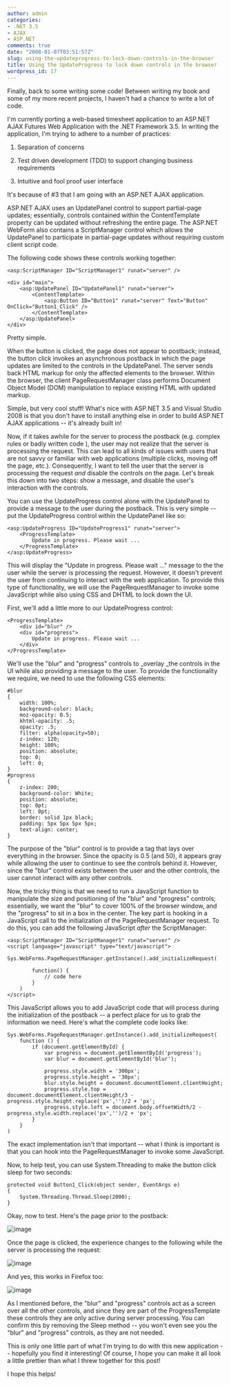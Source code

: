 ```yaml
---
author: admin
categories:
- .NET 3.5
- AJAX
- ASP.NET
comments: true
date: "2008-01-07T03:51:57Z"
slug: using-the-updateprogress-to-lock-down-controls-in-the-browser
title: Using the UpdateProgress to lock down controls in the browser
wordpress_id: 17
---
```


Finally, back to some writing some code! Between writing my book and some of my more recent projects, I haven't had a chance to write a lot of code.

I'm currently porting a web-based timesheet application to an ASP.NET AJAX Futures Web Application with the .NET Framework 3.5. In writing the application, I'm trying to adhere to a number of practices:

1. Separation of concerns 

2. Test driven development (TDD) to support changing business requirements 

3. Intuitive and fool proof user interface 
 
It's because of #3 that I am going with an ASP.NET AJAX application.

ASP.NET AJAX uses an UpdatePanel control to support partial-page updates; essentially, controls contained within the ContentTemplate property can be updated without refreshing the entire page. The ASP.NET WebForm also contains a ScriptManager control which allows the UpdatePanel to participate in partial-page updates without requiring custom client script code.

The following code shows these controls working together:

	<asp:ScriptManager ID="ScriptManager1" runat="server" />

	<div id="main">
		<asp:UpdatePanel ID="UpdatePanel1" runat="server">
			<ContentTemplate>
				<asp:Button ID="Button1" runat="server" Text="Button" OnClick="Button1_Click" />
			</ContentTemplate>
		</asp:UpdatePanel>
	</div>

Pretty simple.

When the button is clicked, the page does not appear to postback; instead, the button click invokes an asynchronous postback in which the page updates are limited to the controls in the UpdatePanel. The server sends back HTML markup for only the affected elements to the browser. Within the browser, the client PageRequestManager class performs Document Object Model (DOM) manipulation to replace existing HTML with updated markup.

Simple, but very cool stuff! What's nice with ASP.NET 3.5 and Visual Studio 2008 is that you don't have to install anything else in order to build ASP.NET AJAX applications -- it's already built in!

Now, if it takes awhile for the server to process the postback (e.g. complex rules or badly written code <grin>), the user may not realize that the server is processing the request. This can lead to all kinds of issues with users that are not savvy or familiar with web applications (multiple clicks, moving off the page, etc.). Consequently, I want to tell the user that the server is processing the request _and_ disable the controls on the page. Let's break this down into two steps: show a message, and disable the user's interaction with the controls.

You can use the UpdateProgress control alone with the UpdatePanel to provide a message to the user during the postback. This is very simple -- put the UpdateProgress control within the UpdatePanel like so:

	<asp:UpdateProgress ID="UpdateProgress1" runat="server">
		<ProgressTemplate>
			Update in progress. Please wait ...
		</ProgressTemplate>
	</asp:UpdateProgress>

This will display the "Update in progress. Please wait ..." message to the the user while the server is processing the request. However, it doesn't prevent the user from continuing to interact with the web application. To provide this type of functionality, we will use the PageRequestManager to invoke some JavaScript while also using CSS and DHTML to lock down the UI.

First, we'll add a little more to our UpdateProgress control:
	
	<ProgressTemplate>
		<div id="blur" />
		<div id="progress">
			Update in progress. Please wait ...
		</div>
	</ProgressTemplate>

We'll use the "blur" and "progress" controls to _overlay _the controls in the UI while also providing a message to the user. To provide the functionality we require, we need to use the following CSS elements:

	#blur
	{
		width: 100%;
		background-color: black;
		moz-opacity: 0.5;
		khtml-opacity: .5;
		opacity: .5;
		filter: alpha(opacity=50);
		z-index: 120;
		height: 100%;
		position: absolute;
		top: 0;
		left: 0;
	}
	#progress
	{
		z-index: 200;
		background-color: White;
		position: absolute;
		top: 0pt;
		left: 0pt;
		border: solid 1px black;
		padding: 5px 5px 5px 5px;
		text-align: center;
	}

The purpose of the "blur" control is to provide a tag that lays over everything in the browser. Since the opacity is 0.5 (and 50), it appears gray while allowing the user to continue to see the controls behind it. However, since the "blur" control exists between the user and the other controls, the user cannot interact with any other controls.

Now, the tricky thing is that we need to run a JavaScript function to manipulate the size and positioning of the "blur" and "progress" controls; essentially, we want the "blur" to cover 100% of the browser window, and the "progress" to sit in a box in the center. The key part is hooking in a JavaScript call to the initialization of the PageRequestManager request. To do this, you can add the following JavaScript _after_ the ScriptManager:
	
	<asp:ScriptManager ID="ScriptManager1" runat="server" />
	<script language="javascript" type="text/javascript">
		Sys.WebForms.PageRequestManager.getInstance().add_initializeRequest(
			
			function() {
				// code here
			}
		)
	</script>
		
This JavaScript allows you to add JavaScript code that will process during the initialization of the postback -- a perfect place for us to grab the information we need. Here's what the complete code looks like:

	Sys.WebForms.PageRequestManager.getInstance().add_initializeRequest(
		function () {
			if (document.getElementById) {
				var progress = document.getElementById('progress');
				var blur = document.getElementById('blur');
				
				progress.style.width = '300px';
				progress.style.height = '30px';
				blur.style.height = document.documentElement.clientHeight;
				progress.style.top = document.documentElement.clientHeight/3 - progress.style.height.replace('px','')/2 + 'px';
				progress.style.left = document.body.offsetWidth/2 - progress.style.width.replace('px','')/2 + 'px';
			}
		}
	)

The exact implementation isn't that important -- what I think is important is that you can hook into the PageRequestManager to invoke some JavaScript.

Now, to help test, you can use System.Threading to make the button click sleep for two seconds:

	protected void Button1_Click(object sender, EventArgs e)
	{
		System.Threading.Thread.Sleep(2000);
	}

Okay, now to test. Here's the page prior to the postback:

![image](https://wadewegner.blob.core.windows.net/wordpress/content/binary/WindowsLiveWriter/UsingtheUpdateProgresstodisablepagecontr_11308/image_10.png)

Once the page is clicked, the experience changes to the following while the server is processing the request:

![image](https://wadewegner.blob.core.windows.net/wordpress/content/binary/WindowsLiveWriter/UsingtheUpdateProgresstodisablepagecontr_11308/image_18.png)

And yes, this works in Firefox too:

![image](https://wadewegner.blob.core.windows.net/wordpress/content/binary/WindowsLiveWriter/UsingtheUpdateProgresstodisablepagecontr_11308/image_16.png)

As I mentioned before, the "blur" and "progress" controls act as a screen over all the other controls, and since they are part of the ProgressTemplate these controls they are only active during server processing. You can confirm this by removing the Sleep method -- you won't even see you the "blur" and "progress" controls, as they are not needed.

This is only one little part of what I'm trying to do with this new application -- hopefully you find it interesting! Of course, I hope you can make it all look a little prettier than what I threw together for this post!

I hope this helps!